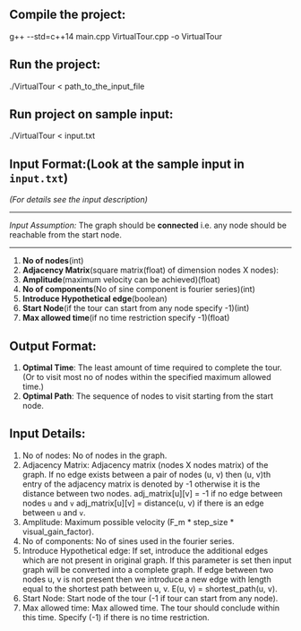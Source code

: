 ## Compile the project:

g++ --std=c++14 main.cpp VirtualTour.cpp -o VirtualTour

## Run the project:
./VirtualTour < path_to_the_input_file

## Run project on sample input:
./VirtualTour < input.txt

## Input Format:(Look at the sample input in `input.txt`)
_(For details see the input description)_
***
_Input Assumption:_
The graph should be **connected** i.e. any node should be reachable from the start node.
***

1. **No of nodes**(int)
2. **Adjacency Matrix**(square matrix(float) of dimension nodes X nodes):
3. **Amplitude**(maximum velocity can be achieved)(float)
4. **No of components**(No of sine component is fourier series)(int)
5. **Introduce Hypothetical edge**(boolean)
6. **Start Node**(if the tour can start from any node specify -1)(int)
7. **Max allowed time**(if no time restriction specify -1)(float)

## Output Format:
1. **Optimal Time**: The least amount of time required to complete the tour.(Or to
            visit most no of nodes within the specified maximum allowed time.)
2. **Optimal Path**: The sequence of nodes to visit starting from the start node.

## Input Details:
1. No of nodes: No of nodes in the graph.
2. Adjacency Matrix: Adjacency matrix (nodes X nodes matrix) of the graph. If no edge exists
       between a pair of nodes (u, v) then (u, v)th entry of the adjacency matrix
       is denoted by -1 otherwise it is the distance between two nodes.
       adj_matrix[u][v] = -1 if no edge between nodes `u` and `v`
       adj_matrix[u][v] = distance(u, v) if there is an edge between `u` and `v`.
3. Amplitude: Maximum possible velocity (F_m * step_size * visual_gain_factor).
4. No of components: No of sines used in the fourier series.
5. Introduce Hypothetical edge:   If set, introduce the additional edges which
    are not present in original graph. If this parameter is set then input
    graph will be converted into a complete graph. If edge between two nodes u,
    v is not present then we introduce a new edge with length equal to the
    shortest path between u, v.
    E(u, v) = shortest_path(u, v).
6. Start Node: Start node of the tour (-1 if tour can start from any node).
7. Max allowed time:   Max allowed time. The tour should conclude within this
    time. Specify (-1) if there is no time restriction.









